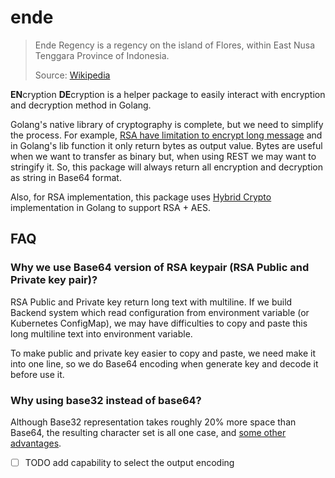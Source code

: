 # ende

> Ende Regency is a regency on the island of Flores, within East Nusa Tenggara Province of Indonesia.
> 
> Source: [Wikipedia](https://en.wikipedia.org/wiki/Ende_Regency)

**EN**cryption **DE**cryption is a helper package to easily interact with encryption and decryption method in Golang.

Golang's native library of cryptography is complete, but we need to simplify the process.
For example, [RSA have limitation to encrypt long message](https://security.stackexchange.com/a/33445) 
and in Golang's lib function it only return bytes as output value. Bytes are useful when we want to transfer as binary
but, when using REST we may want to stringify it. So, this package will always return all encryption and decryption as string 
in Base64 format. 

Also, for RSA implementation, this package uses [Hybrid Crypto](https://en.wikipedia.org/wiki/Hybrid_cryptosystem) implementation in Golang
to support RSA + AES.

## FAQ

### Why we use Base64 version of RSA keypair (RSA Public and Private key pair)?

RSA Public and Private key return long text with multiline. 
If we build Backend system which read configuration from environment variable (or Kubernetes ConfigMap),
we may have difficulties to copy and paste this long multiline text into environment variable.

To make public and private key easier to copy and paste, we need make it into one line, so we do Base64 encoding when generate key 
and decode it before use it.

### Why using base32 instead of base64?

Although Base32 representation takes roughly 20% more space than Base64, the resulting character set is all one case, and [some other advantages](https://en.wikipedia.org/wiki/Base32#Advantages).

* [ ] TODO add capability to select the output encoding
